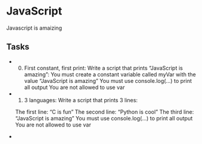# JavaScript
Javascript is amaizing

## Tasks
* 0. First constant, first print:
    Write a script that prints “JavaScript is amazing”:
        You must create a constant variable called myVar with the value “JavaScript is amazing”
        You must use console.log(...) to print all output
        You are not allowed to use var

* 1. 3 languages:
    Write a script that prints 3 lines:

    The first line: “C is fun”
    The second line: “Python is cool”
    The third line: “JavaScript is amazing”
    You must use console.log(...) to print all output
    You are not allowed to use var

* 
